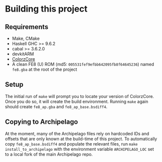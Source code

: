 # Building this project

## Requirements

- Make, CMake
- Haskell GHC >= 9.6.2
- cabal >= 3.6.2.0
- devkitARM
- [ColorzCore](https://github.com/FireEmblemUniverse/ColorzCore)
- A clean FE8 (U) ROM (md5: `005531fef9efbb642095fb8f64645236`) named `fe8.gba`
  at the root of the project

## Setup

The initial run of `make` will prompt you to locate your version of ColorzCore.
Once you do so, it will create the build environment. Running `make` again
should create `fe8_ap.gba` and `fe8_ap_base.bsdiff4`.

## Copying to Archipelago

At the moment, many of the Archipelago files rely on hardcoded IDs and offsets
that are only known at the build-time of this project. To automatically copy
`fe8_ap_base.bsdiff4` and populate the relevant files, run
`make install_to_archipelago` with the environment variable `ARCHIPELAGO_LOC`
set to a local fork of the main Archipelago repo.
